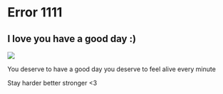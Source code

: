 <html data-cm-hook="1">
<h1>Error 1111</h1>
<h2>I love you have a good day :)</h2>
<a href="#"><img src="https://i.pinimg.com/originals/e0/a5/67/e0a567021e98728d30b9fc7b2c7c5e51.jpg"></a>
<p>You deserve to have a good day you deserve to feel alive every minute</p>
<p>Stay harder better stronger <3</p> 
